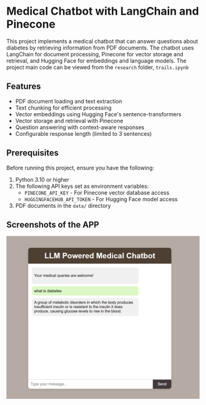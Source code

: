 # Medical Chatbot with LangChain and Pinecone

This project implements a medical chatbot that can answer questions about diabetes by retrieving information from PDF documents. The chatbot uses LangChain for document processing, Pinecone for vector storage and retrieval, and Hugging Face for embeddings and language models. The project main code can be viewed from the `research` folder, `trails.ipynb`

## Features

- PDF document loading and text extraction
- Text chunking for efficient processing
- Vector embeddings using Hugging Face's sentence-transformers
- Vector storage and retrieval with Pinecone
- Question answering with context-aware responses
- Configurable response length (limited to 3 sentences)

## Prerequisites

Before running this project, ensure you have the following:

1. Python 3.10 or higher
2. The following API keys set as environment variables:
   - `PINECONE_API_KEY` - For Pinecone vector database access
   - `HUGGINGFACEHUB_API_TOKEN` - For Hugging Face model access
3. PDF documents in the `data/` directory

## Screenshots of the APP

![alt text](image.png)